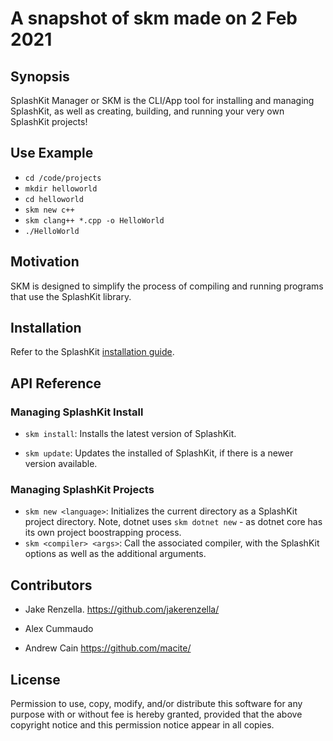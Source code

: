 # A snapshot of skm made on 2 Feb 2021

## Synopsis

SplashKit Manager or SKM is the CLI/App tool for installing and managing SplashKit, as well as creating, building, and running your very own SplashKit projects!

## Use Example

* ```cd /code/projects```
* ```mkdir helloworld```
* ```cd helloworld```
* ```skm new c++```
* ```skm clang++ *.cpp -o HelloWorld```
* ```./HelloWorld```

## Motivation

SKM is designed to simplify the process of compiling and running programs that use the SplashKit library.

## Installation

Refer to the SplashKit [installation guide](http://www.splashkit.io/articles/installation/).

## API Reference

### Managing SplashKit Install
* ```skm install```: Installs the latest version of SplashKit.

* ```skm update```: Updates the installed of SplashKit, if there is a newer version available.

### Managing SplashKit Projects

* ```skm new <language>```: Initializes the current directory as a SplashKit project directory. Note, dotnet uses ```skm dotnet new``` - as dotnet core has its own project boostrapping process.
* ```skm <compiler> <args>```: Call the associated compiler, with the SplashKit options as well as the additional arguments.

## Contributors

* Jake Renzella.
https://github.com/jakerenzella/

* Alex Cummaudo

* Andrew Cain
https://github.com/macite/

## License

Permission to use, copy, modify, and/or distribute this software for any purpose with or without fee is hereby granted, provided that the above copyright notice and this permission notice appear in all copies.
